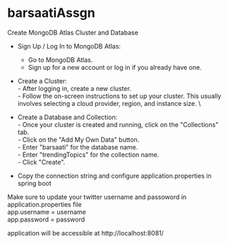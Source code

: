 # barsaatiAssgn

Create MongoDB Atlas Cluster and Database 
*  Sign Up / Log In to MongoDB Atlas: 
      - Go to MongoDB Atlas. 
      - Sign up for a new account or log in if you already have one. 
  
* Create a Cluster: \
      - After logging in, create a new cluster. \
      - Follow the on-screen instructions to set up your cluster. This usually involves selecting a cloud provider, region, and instance size. \

* Create a Database and Collection: \
      - Once your cluster is created and running, click on the "Collections" tab. \
      - Click on the "Add My Own Data" button. \
      - Enter "barsaati" for the database name. \
      - Enter "trendingTopics" for the collection name. \
      - Click "Create". 

* Copy the connection string and configure application.properties in spring boot 

    

Make sure to update your twitter username and passoword in application.properties file \
app.username = username \
app.password = password

application will be accessible at http://localhost:8081/
